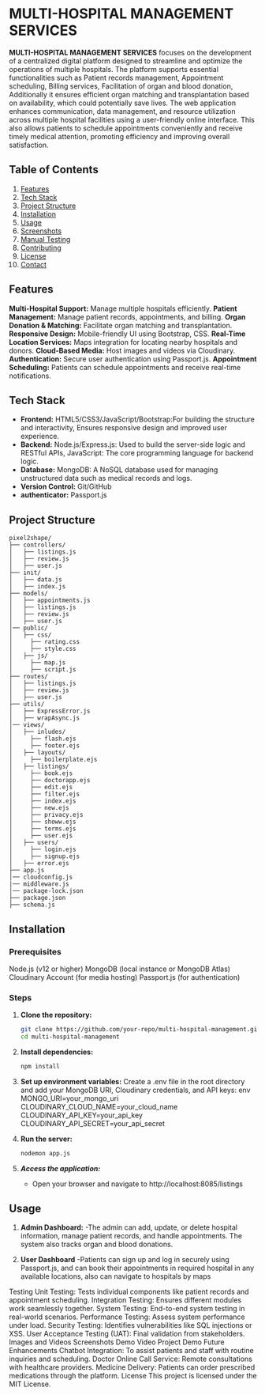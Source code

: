 # MULTI-HOSPITAL MANAGEMENT SERVICES

**MULTI-HOSPITAL MANAGEMENT SERVICES** focuses on the development of a centralized digital platform designed to streamline and optimize the operations of multiple hospitals. The platform supports essential functionalities such as Patient records management, Appointment scheduling, Billing services, Facilitation of organ and blood donation, Additionally it ensures efficient organ matching and transplantation based on availability, which could potentially save lives. The web application enhances communication, data management, and resource utilization across multiple hospital facilities using a user-friendly online interface. This also allows patients to schedule appointments conveniently and receive timely medical attention, promoting efficiency and improving overall satisfaction.

## Table of Contents

1. [Features](#features)
2. [Tech Stack](#tech-stack)
3. [Project Structure](#project-structure)
4. [Installation](#installation)
5. [Usage](#usage)
6. [Screenshots](#screenshots)
7. [Manual Testing](#manual-testing)
8. [Contributing](#contributing)
9. [License](#license)
10. [Contact](#contact)

## Features
**Multi-Hospital Support:** Manage multiple hospitals efficiently.
**Patient Management:** Manage patient records, appointments, and billing.
**Organ Donation & Matching:** Facilitate organ matching and transplantation.
**Responsive Design:** Mobile-friendly UI using Bootstrap, CSS.
**Real-Time Location Services:** Maps integration for locating nearby hospitals and donors.
**Cloud-Based Media:** Host images and videos via Cloudinary.
**Authentication:** Secure user authentication using Passport.js.
**Appointment Scheduling:** Patients can schedule appointments and receive real-time notifications.

## Tech Stack
- **Frontend:** HTML5/CSS3/JavaScript/Bootstrap:For building the structure and interactivity, Ensures responsive design and improved user experience.
- **Backend:** Node.js/Express.js: Used to build the server-side logic and RESTful APIs, JavaScript: The core programming language for backend logic.
- **Database:** MongoDB: A NoSQL database used for managing unstructured data such as medical records and logs.
- **Version Control:** Git/GitHub
- **authenticator:** Passport.js

## Project Structure

```plaintext
pixel2shape/
├── controllers/
│   ├── listings.js
│   ├── review.js
│   ├── user.js
├── init/
│   ├── data.js
│   ├── index.js
├── models/
│   ├── appointments.js
│   ├── listings.js
│   ├── review.js
│   ├── user.js
│── public/
│   ├── css/
│     ├── rating.css
│     ├── style.css
│   ├── js/
│     ├── map.js
│     ├── script.js
├── routes/
│   ├── listings.js
│   ├── review.js
│   ├── user.js
├── utils/
│   ├── ExpressError.js
│   ├── wrapAsync.js
│── views/
│   ├── inludes/
│     ├── flash.ejs
│     ├── footer.ejs
│   ├── layouts/
│     ├── boilerplate.ejs
│   ├── listings/
│     ├── book.ejs
│     ├── doctorapp.ejs
│     ├── edit.ejs
│     ├── filter.ejs
│     ├── index.ejs
│     ├── new.ejs
│     ├── privacy.ejs
│     ├── showw.ejs
│     ├── terms.ejs
│     ├── user.ejs
│   ├── users/
│     ├── login.ejs
│     ├── signup.ejs
│   ├── error.ejs
├── app.js
│── cloudconfig.js
|── middleware.js
│── package-lock.json
├── package.json
├── schema.js
```

## Installation 
### Prerequisites

Node.js (v12 or higher)
MongoDB (local instance or MongoDB Atlas)
Cloudinary Account (for media hosting)
Passport.js (for authentication)

### Steps

1. **Clone the repository:**
   
    ```bash
    git clone https://github.com/your-repo/multi-hospital-management.git
    cd multi-hospital-management
    ```
2. **Install dependencies:**

    ```bash
    npm install
    ```
3. **Set up environment variables:**
   Create a .env file in the root directory and add your MongoDB URI, Cloudinary credentials, and API keys:
  env
  MONGO_URI=your_mongo_uri
  CLOUDINARY_CLOUD_NAME=your_cloud_name
  CLOUDINARY_API_KEY=your_api_key
  CLOUDINARY_API_SECRET=your_api_secret

4. **Run the server:**

    ```bash
    nodemon app.js
    ```
5. ***Access the application:***
    - Open your browser and navigate to http://localhost:8085/listings



## Usage

1. **Admin Dashboard:**
    -The admin can add, update, or delete hospital information, manage patient records, and handle appointments. The system also tracks organ and blood donations.

2. **User Dashboard**
    -Patients can sign up and log in securely using Passport.js, and can book their appointments in required hospital in any available locations, also can navigate to hospitals by maps





Testing
Unit Testing: Tests individual components like patient records and appointment scheduling.
Integration Testing: Ensures different modules work seamlessly together.
System Testing: End-to-end system testing in real-world scenarios.
Performance Testing: Assess system performance under load.
Security Testing: Identifies vulnerabilities like SQL injections or XSS.
User Acceptance Testing (UAT): Final validation from stakeholders.
Images and Videos
Screenshots
Demo Video
Project Demo
Future Enhancements
Chatbot Integration: To assist patients and staff with routine inquiries and scheduling.
Doctor Online Call Service: Remote consultations with healthcare providers.
Medicine Delivery: Patients can order prescribed medications through the platform.
License
This project is licensed under the MIT License.
